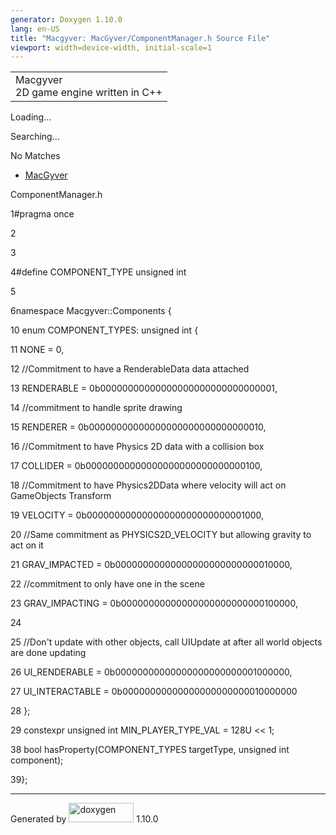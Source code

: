 ```yaml
---
generator: Doxygen 1.10.0
lang: en-US
title: "Macgyver: MacGyver/ComponentManager.h Source File"
viewport: width=device-width, initial-scale=1
---
```


<div id="top">

<div id="titlearea">

<table data-cellspacing="0" data-cellpadding="0">
<colgroup>
<col style="width: 100%" />
</colgroup>
<tbody>
<tr id="projectrow" class="odd">
<td id="projectalign"><div id="projectname">
Macgyver
</div>
<div id="projectbrief">
2D game engine written in C++
</div></td>
</tr>
</tbody>
</table>

</div>

<div id="main-nav">

</div>

<div id="MSearchSelectWindow"
onmouseover="return searchBox.OnSearchSelectShow()"
onmouseout="return searchBox.OnSearchSelectHide()"
onkeydown="return searchBox.OnSearchSelectKey(event)">

</div>

<div id="MSearchResultsWindow">

<div id="MSearchResults">

<div class="SRPage">

<div id="SRIndex">

<div id="SRResults">

</div>

<div id="Loading" class="SRStatus">

Loading...

</div>

<div id="Searching" class="SRStatus">

Searching...

</div>

<div id="NoMatches" class="SRStatus">

No Matches

</div>

</div>

</div>

</div>

</div>

<div id="nav-path" class="navpath">

- <a href="dir_e610925873bfe0bf19b07ca2b4f6d40b.html"
  class="el">MacGyver</a>

</div>

</div>

<div class="header">

<div class="headertitle">

<div class="title">

ComponentManager.h

</div>

</div>

</div>

<div class="contents">

<div class="fragment">

<div class="line">

<span id="l00001"></span><span class="lineno">
1</span><span class="preprocessor">\#pragma once</span>

</div>

<div class="line">

<span id="l00002"></span><span class="lineno"> 2</span>

</div>

<div class="line">

<span id="l00003"></span><span class="lineno"> 3</span>

</div>

<div class="line">

<span id="l00004"></span><span class="lineno">
4</span><span class="preprocessor">\#define COMPONENT_TYPE unsigned
int</span>

</div>

<div class="line">

<span id="l00005"></span><span class="lineno"> 5</span>

</div>

<div class="line">

<span id="l00006"></span><span class="lineno">
6</span><span class="keyword">namespace </span>Macgyver::Components {

</div>

<div class="line">

<span id="l00010"></span><span class="lineno"> 10</span>
<span class="keyword">enum</span> COMPONENT_TYPES:
<span class="keywordtype">unsigned</span>
<span class="keywordtype">int</span> {

</div>

<div class="line">

<span id="l00011"></span><span class="lineno"> 11</span> NONE = 0,

</div>

<div class="line">

<span id="l00012"></span><span class="lineno"> 12</span>
<span class="comment">//Commitment to have a RenderableData data
attached</span>

</div>

<div class="line">

<span id="l00013"></span><span class="lineno"> 13</span> RENDERABLE =
0b00000000000000000000000000000001,

</div>

<div class="line">

<span id="l00014"></span><span class="lineno"> 14</span>
<span class="comment">//commitment to handle sprite drawing</span>

</div>

<div class="line">

<span id="l00015"></span><span class="lineno"> 15</span> RENDERER =
0b00000000000000000000000000000010,

</div>

<div class="line">

<span id="l00016"></span><span class="lineno"> 16</span>
<span class="comment">//Commitment to have Physics 2D data with a
collision box</span>

</div>

<div class="line">

<span id="l00017"></span><span class="lineno"> 17</span> COLLIDER =
0b00000000000000000000000000000100,

</div>

<div class="line">

<span id="l00018"></span><span class="lineno"> 18</span>
<span class="comment">//Commitment to have Physics2DData where velocity
will act on GameObjects Transform</span>

</div>

<div class="line">

<span id="l00019"></span><span class="lineno"> 19</span> VELOCITY =
0b00000000000000000000000000001000,

</div>

<div class="line">

<span id="l00020"></span><span class="lineno"> 20</span>
<span class="comment">//Same commitment as PHYSICS2D_VELOCITY but
allowing gravity to act on it</span>

</div>

<div class="line">

<span id="l00021"></span><span class="lineno"> 21</span> GRAV_IMPACTED =
0b00000000000000000000000000010000,

</div>

<div class="line">

<span id="l00022"></span><span class="lineno"> 22</span>
<span class="comment">//commitment to only have one in the scene</span>

</div>

<div class="line">

<span id="l00023"></span><span class="lineno"> 23</span> GRAV_IMPACTING
= 0b00000000000000000000000000100000,

</div>

<div class="line">

<span id="l00024"></span><span class="lineno"> 24</span>

</div>

<div class="line">

<span id="l00025"></span><span class="lineno"> 25</span>
<span class="comment">//Don't update with other objects, call UIUpdate
at after all world objects are done updating</span>

</div>

<div class="line">

<span id="l00026"></span><span class="lineno"> 26</span> UI_RENDERABLE =
0b00000000000000000000000001000000,

</div>

<div class="line">

<span id="l00027"></span><span class="lineno"> 27</span> UI_INTERACTABLE
= 0b00000000000000000000000010000000

</div>

<div class="line">

<span id="l00028"></span><span class="lineno"> 28</span> };

</div>

<div class="line">

<span id="l00029"></span><span class="lineno"> 29</span>
<span class="keyword">constexpr</span>
<span class="keywordtype">unsigned</span>
<span class="keywordtype">int</span> MIN_PLAYER_TYPE_VAL = 128U \<\< 1;

</div>

<div class="line">

<span id="l00038"></span><span class="lineno"> 38</span>
<span class="keywordtype">bool</span> hasProperty(COMPONENT_TYPES
targetType, <span class="keywordtype">unsigned</span>
<span class="keywordtype">int</span> component);

</div>

<div class="line">

<span id="l00039"></span><span class="lineno"> 39</span>};

</div>

</div>

</div>

------------------------------------------------------------------------

<span class="small">Generated
by [<img src="doxygen.svg" class="footer" width="104" height="31"
alt="doxygen" />](https://www.doxygen.org/index.html) 1.10.0</span>
